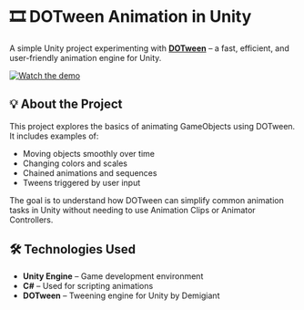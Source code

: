# 🎞️ DOTween Animation in Unity

A simple Unity project experimenting with **[DOTween](http://dotween.demigiant.com/)** – a fast, efficient, and user-friendly animation engine for Unity.

[![Watch the demo](https://img.youtube.com/vi/nPS0jvMFvho/0.jpg)](https://youtu.be/nPS0jvMFvho)

## 💡 About the Project

This project explores the basics of animating GameObjects using DOTween. It includes examples of:

- Moving objects smoothly over time
- Changing colors and scales
- Chained animations and sequences
- Tweens triggered by user input

The goal is to understand how DOTween can simplify common animation tasks in Unity without needing to use Animation Clips or Animator Controllers.

## 🛠️ Technologies Used

- **Unity Engine** – Game development environment
- **C#** – Used for scripting animations
- **DOTween** – Tweening engine for Unity by Demigiant
